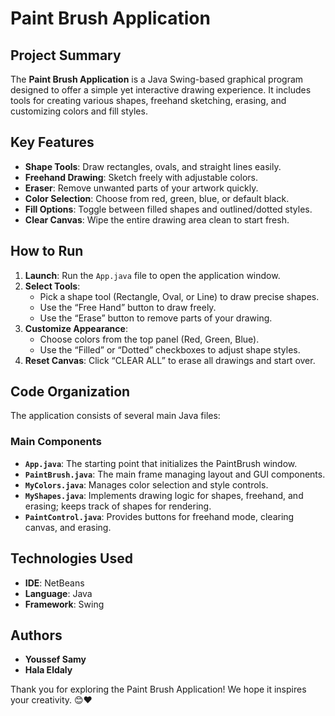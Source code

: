 # Paint Brush Application

## Project Summary
The **Paint Brush Application** is a Java Swing-based graphical program designed to offer a simple yet interactive drawing experience. It includes tools for creating various shapes, freehand sketching, erasing, and customizing colors and fill styles.

## Key Features
- **Shape Tools**: Draw rectangles, ovals, and straight lines easily.
- **Freehand Drawing**: Sketch freely with adjustable colors.
- **Eraser**: Remove unwanted parts of your artwork quickly.
- **Color Selection**: Choose from red, green, blue, or default black.
- **Fill Options**: Toggle between filled shapes and outlined/dotted styles.
- **Clear Canvas**: Wipe the entire drawing area clean to start fresh.

## How to Run
1. **Launch**: Run the `App.java` file to open the application window.
2. **Select Tools**:
   - Pick a shape tool (Rectangle, Oval, or Line) to draw precise shapes.
   - Use the “Free Hand” button to draw freely.
   - Use the “Erase” button to remove parts of your drawing.
3. **Customize Appearance**:
   - Choose colors from the top panel (Red, Green, Blue).
   - Use the “Filled” or “Dotted” checkboxes to adjust shape styles.
4. **Reset Canvas**: Click “CLEAR ALL” to erase all drawings and start over.

## Code Organization
The application consists of several main Java files:

### Main Components
- **`App.java`**: The starting point that initializes the PaintBrush window.
- **`PaintBrush.java`**: The main frame managing layout and GUI components.
- **`MyColors.java`**: Manages color selection and style controls.
- **`MyShapes.java`**: Implements drawing logic for shapes, freehand, and erasing; keeps track of shapes for rendering.
- **`PaintControl.java`**: Provides buttons for freehand mode, clearing canvas, and erasing.

## Technologies Used
- **IDE**: NetBeans
- **Language**: Java
- **Framework**: Swing

## Authors
- **Youssef Samy**  
- **Hala Eldaly**

Thank you for exploring the Paint Brush Application! We hope it inspires your creativity. 😊❤️
